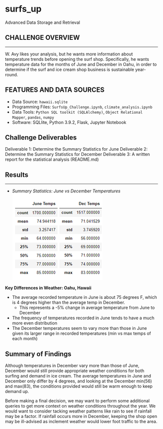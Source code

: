 # surfs_up
Advanced Data Storage and Retrieval

## CHALLENGE OVERVIEW
---
W. Avy likes your analysis, but he wants more information about temperature trends before opening the surf shop. Specifically, he wants temperature data for the months of June and December in Oahu, in order to determine if the surf and ice cream shop business is sustainable year-round. 

## FEATURES AND DATA SOURCES
- Data Source: `hawaii.sqlite`
- Programming Files: `SurfsUp_Challenge.ipynb`, `climate_analysis.ipynb`
-  Data Tools: `Python SQL toolkit (SQLAlchemy)`, `Object Relational Mapper`, `pandas`, `numpy`
-  Software: SQLlite, Python 3.9.2, Flask, Jupyter Notebook

## Challenge Deliverables
Deliverable 1: Determine the Summary Statistics for June
Deliverable 2: Determine the Summary Statistics for December
Deliverable 3: A written report for the statistical analysis (README.md)

## Results
---
- _Summary Statistics: June vs December Temperatures_
![june_vs_dec](june_vs_dec.png)


__Key Differences in Weather: Oahu, Hawaii__
- The average recorded temperature in June is about 75 degrees F, which is 4 degrees higher than the average temp in December.
  - This represents a -5% change in average temperature from June to December
- The frequency of temperatures recorded in June tends to have a much more even distribution
- The December temperatures seem to vary more than those in June given its larger range in recorded temperatures (min vs max temps of each month)
   
## Summary of Findings
Although temperatures in December vary more than those of June, December would still provide appropriate weather conditions for both surfing and demand in ice cream. The average temperatures in June and December only differ by 4 degrees, and looking at the December min(56) and max(83), the conditions provided would still be warm enough to keep demand up. 

Before making a final decision, we may want to perform some additional queries to get more context on weather conditions throughout the year. We would want to consider tacking weather patterns like rain to see if rainfall may be a factor. If rainfall occurs more in December, keeping the shop open may be ill-advised as inclement weather would lower foot traffic to the area.  
